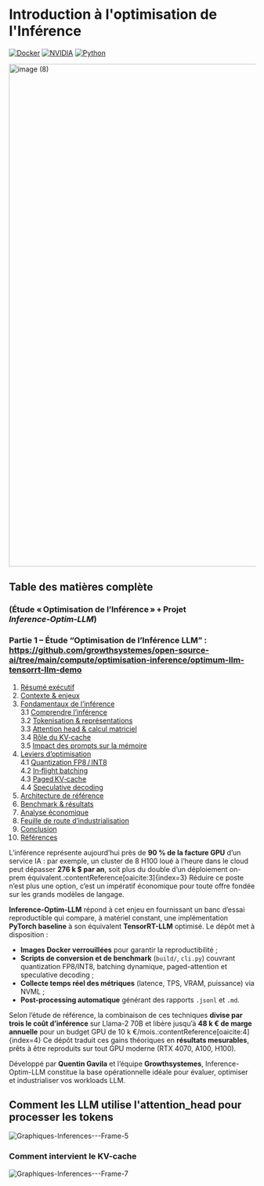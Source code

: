 # Introduction à l'optimisation de l'Inférence

[![Docker](https://img.shields.io/badge/Docker-Ready-blue?logo=docker)](https://docker.com)
[![NVIDIA](https://img.shields.io/badge/NVIDIA-GPU%20Optimized-green?logo=nvidia)](https://nvidia.com)
[![Python](https://img.shields.io/badge/Python-3.10+-yellow?logo=python)](https://python.org)

<img width="1536" height="1024" alt="image (8)" src="https://github.com/user-attachments/assets/0946ed65-1e46-457f-9321-c89887d3bec4" />

## Table des matières complète  
### (Étude « Optimisation de l’Inférence » + Projet *Inference‑Optim‑LLM*)

### **Partie 1 – Étude “Optimisation de l’Inférence LLM”** : https://github.com/growthsystemes/open-source-ai/tree/main/compute/optimisation-inference/optimum-llm-tensorrt-llm-demo
1.  [Résumé exécutif](#1-résumé-exécutif)  
2.  [Contexte & enjeux](#2-contexte--enjeux)  
3.  [Fondamentaux de l’inférence](#3-fondamentaux-de-linférence)  
    3.1 [Comprendre l’inférence](#31-comprendre-linférence)  
    3.2 [Tokenisation & représentations](#32-tokenisation--représentations)  
    3.3 [Attention head & calcul matriciel](#33-attention-head--calcul-matriciel)  
    3.4 [Rôle du KV‑cache](#34-rôle-du-kv-cache)  
    3.5 [Impact des prompts sur la mémoire](#35-impact-des-prompts-sur-la-mémoire)  
4.  [Leviers d’optimisation](#4-leviers-doptimisation)  
    4.1 [Quantization FP8 / INT8](#41-quantization-fp8--int8)  
    4.2 [In‑flight batching](#42-in‑flight-batching)  
    4.3 [Paged KV‑cache](#43-paged-kv-cache)  
    4.4 [Speculative decoding](#44-speculative-decoding)  
5.  [Architecture de référence](#5-architecture-de-référence)  
6.  [Benchmark & résultats](#6-benchmark--résultats)  
7.  [Analyse économique](#7-analyse-économique)  
8.  [Feuille de route d’industrialisation](#8-feuille-de-route-dindustrialisation)  
9.  [Conclusion](#9-conclusion)  
10. [Références](#10-références) 


L’inférence représente aujourd’hui près de **90 % de la facture GPU** d’un service IA : par exemple, un cluster de 8 H100 loué à l’heure dans le cloud peut dépasser **276 k $ par an**, soit plus du double d’un déploiement on-prem équivalent.:contentReference[oaicite:3]{index=3} Réduire ce poste n’est plus une option, c’est un impératif économique pour toute offre fondée sur les grands modèles de langage.

**Inference-Optim-LLM** répond à cet enjeu en fournissant un banc d’essai reproductible qui compare, à matériel constant, une implémentation **PyTorch baseline** à son équivalent **TensorRT-LLM** optimisé. Le dépôt met à disposition :

- **Images Docker verrouillées** pour garantir la reproductibilité ;
- **Scripts de conversion et de benchmark** (`build/`, `cli.py`) couvrant quantization FP8/INT8, batching dynamique, paged-attention et speculative decoding ;
- **Collecte temps réel des métriques** (latence, TPS, VRAM, puissance) via NVML ;
- **Post-processing automatique** générant des rapports `.jsonl` et `.md`.

Selon l’étude de référence, la combinaison de ces techniques **divise par trois le coût d’inférence** sur Llama-2 70B et libère jusqu’à **48 k € de marge annuelle** pour un budget GPU de 10 k €/mois.:contentReference[oaicite:4]{index=4} Ce dépôt traduit ces gains théoriques en **résultats mesurables**, prêts à être reproduits sur tout GPU moderne (RTX 4070, A100, H100).

Développé par **Quentin Gavila** et l’équipe **Growthsystemes**, Inference-Optim-LLM constitue la base opérationnelle idéale pour évaluer, optimiser et industrialiser vos workloads LLM.

## Comment les LLM utilise l'attention_head pour processer les tokens 
![Graphiques-Inferences---Frame-5](https://github.com/user-attachments/assets/5def98ca-90d5-4fcf-b437-dd28e504182c)

### Comment intervient le KV-cache
![Graphiques-Inferences---Frame-7](https://github.com/user-attachments/assets/190474cf-d9c8-44f0-b807-120b520772a1)

